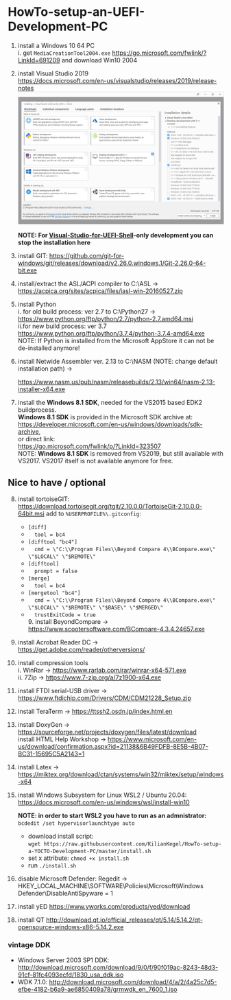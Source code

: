 # HowTo-setup-an-UEFI-Development-PC

1. install a Windows 10 64 PC<br>
   i.  get `MediaCreationTool2004.exe` https://go.microsoft.com/fwlink/?LinkId=691209 and download Win10 2004<br>
2. install Visual Studio 2019<br>
   https://docs.microsoft.com/en-us/visualstudio/releases/2019/release-notes<br>
   ![installselection2019](VS2019-components.png)
   
   **NOTE: For [Visual-Studio-for-UEFI-Shell](https://github.com/KilianKegel/Visual-Studio-for-UEFI-Shell)-only development you can stop the installation here**
   
3. install GIT: https://github.com/git-for-windows/git/releases/download/v2.26.0.windows.1/Git-2.26.0-64-bit.exe<br>
4. install/extract the ASL/ACPI compiler to C:\ASL -> https://acpica.org/sites/acpica/files/iasl-win-20160527.zip
5. install Python<br>
   i. for old build process: ver 2.7 to C:\Python27 -> https://www.python.org/ftp/python/2.7/python-2.7.amd64.msi<br>
   ii.for new build process: ver 3.7 https://www.python.org/ftp/python/3.7.4/python-3.7.4-amd64.exe<br>
   NOTE: If Python is installed from the Microsoft AppStore it can not be de-installed anymore!
6. install Netwide Assembler ver. 2.13 to C:\NASM (NOTE: change default installation path) -> 

   https://www.nasm.us/pub/nasm/releasebuilds/2.13/win64/nasm-2.13-installer-x64.exe
   
7. install the **Windows 8.1 SDK**, needed for the VS2015 based EDK2 buildprocess.<br>
**Windows 8.1 SDK** is provided in the Microsoft SDK archive at:<br> https://developer.microsoft.com/en-us/windows/downloads/sdk-archive, <br>or direct link: <br>
https://go.microsoft.com/fwlink/p/?LinkId=323507<br>
   NOTE: **Windows 8.1 SDK** is removed from VS2019, but still available with VS2017. VS2017 itself is not available
   anymore for free.
   
## Nice to have / optional
8. install tortoiseGIT: https://download.tortoisegit.org/tgit/2.10.0.0/TortoiseGit-2.10.0.0-64bit.msi
   add to `%USERPROFILE%\.gitconfig`:<br>
   	* `[diff]`<br>
	* `  tool = bc4`<br>
   	* `[difftool "bc4"]`<br>
	* `  cmd = \"C:\\Program Files\\Beyond Compare 4\\BCompare.exe\" \"$LOCAL\" \"$REMOTE\"`<br>
   	* `[difftool]`<br>
	* `  prompt = false`<br>
   	* `[merge]`<br>
	* `  tool = bc4`<br>
   	* `[mergetool "bc4"]`<br>
	* `  cmd = \"C:\\Program Files\\Beyond Compare 4\\BCompare.exe\" \"$LOCAL\" \"$REMOTE\" \"$BASE\" \"$MERGED\"`<br>
	* `  trustExitCode = true`<br>9. install BeyondCompare -> https://www.scootersoftware.com/BCompare-4.3.4.24657.exe<br>

10. install Acrobat Reader DC  -> https://get.adobe.com/reader/otherversions/<br>
11. install compression tools<br>
   i. WinRar -> https://www.rarlab.com/rar/winrar-x64-571.exe<br>
   ii. 7Zip -> https://www.7-zip.org/a/7z1900-x64.exe<br>
12. install FTDI serial-USB driver -> https://www.ftdichip.com/Drivers/CDM/CDM21228_Setup.zip<br>
13. install TeraTerm -> https://ttssh2.osdn.jp/index.html.en<br>
14. install DoxyGen -> https://sourceforge.net/projects/doxygen/files/latest/download<br>
   install HTML Help Workshop -> https://www.microsoft.com/en-us/download/confirmation.aspx?id=21138&6B49FDFB-8E5B-4B07-BC31-15695C5A2143=1
15. install Latex -> https://miktex.org/download/ctan/systems/win32/miktex/setup/windows-x64
16. install Windows Subsystem for Linux WSL2 / Ubuntu 20.04:<br>
	https://docs.microsoft.com/en-us/windows/wsl/install-win10
	
	**NOTE: in order to start WSL2 you have to run as an admnistrator:**
	`bcdedit /set hypervisorlaunchtype auto`
	
	* download install script:<br>
     		`wget https://raw.githubusercontent.com/KilianKegel/HowTo-setup-a-YOCTO-Development-PC/master/install.sh`
   	* set x attribute: `chmod +x install.sh`
   	* run `./install.sh`
	
18. disable Microsoft Defender: Regedit -> HKEY_LOCAL_MACHINE\SOFTWARE\Policies\Microsoft\Windows Defender\DisableAntiSpyware = 1
19. install yED https://www.yworks.com/products/yed/download
20. install QT http://download.qt.io/official_releases/qt/5.14/5.14.2/qt-opensource-windows-x86-5.14.2.exe
### vintage DDK
* Windows Server 2003 SP1 DDK: http://download.microsoft.com/download/9/0/f/90f019ac-8243-48d3-91cf-81fc4093ecfd/1830_usa_ddk.iso<br>
* WDK 7.1.0: http://download.microsoft.com/download/4/a/2/4a25c7d5-efbe-4182-b6a9-ae6850409a78/grmwdk_en_7600_1.iso <br>

